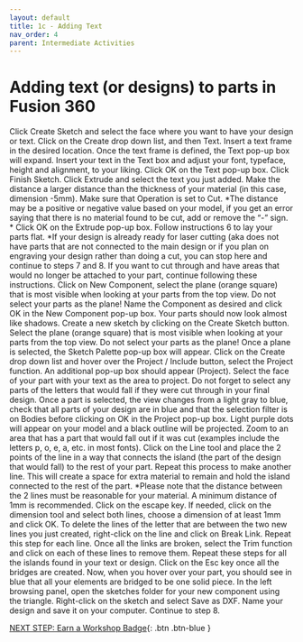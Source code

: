 ```yaml
---
layout: default
title: 1c - Adding Text
nav_order: 4
parent: Intermediate Activities
---
```

# Adding text (or designs) to parts in Fusion 360

Click Create Sketch and select the face where you want to have your design or text. 
Click on the Create drop down list, and then Text. Insert a text frame in the desired location. Once the text frame is defined, the Text pop-up box will expand. Insert your text in the Text box and adjust your font, typeface, height and alignment, to your liking. Click OK on the Text pop-up box. 
Click Finish Sketch. 
Click Extrude and select the text you just added. Make the distance a larger distance than the thickness of your material (in this case, dimension -5mm). Make sure that Operation is set to Cut. *The distance may be a positive or negative value based on your model, if you get an error saying that there is no material found to be cut, add or remove the “-” sign. * Click OK on the Extrude pop-up box. 
Follow instructions 6 to lay your parts flat. *If your design is already ready for laser cutting (aka does not have parts that are not connected to the main design or if you plan on engraving your design rather than doing a cut, you can stop here and continue to steps 7 and 8. If you want to cut through and have areas that would no longer be attached to your part, continue following these instructions. 
Click on New Component, select the plane (orange square) that is most visible when looking at your parts from the top view. Do not select your parts as the plane! Name the Component as desired and click OK in the New Component pop-up box. 
Your parts should now look almost like shadows. 
Create a new sketch by clicking on the Create Sketch button. Select the plane (orange square) that is most visible when looking at your parts from the top view. Do not select your parts as the plane!
Once a plane is selected, the Sketch Palette pop-up box will appear. Click on the Create drop down list and hover over the Project / Include button, select the Project function. An additional pop-up box should appear (Project). 
Select the face of your part with your text as the area to project. Do not forget to select any parts of the letters that would fall if they were cut through in your final design. Once a part is selected, the view changes from a light gray to blue, check that all parts of your design are in blue and that the selection filter is on Bodies before clicking on OK in the Project pop-up box. Light purple dots will appear on your model and a black outline will be projected. 
Zoom to an area that has a part that would fall out if it was cut (examples include the letters p, o, e, a, etc. in most fonts). Click on the Line tool and place the 2 points of the line in a way that connects the island (the part of the design that would fall) to the rest of your part. Repeat this process to make another line. This will create a space for extra material to remain and hold the island connected to the rest of the part. *Please note that the distance between the 2 lines must be reasonable for your material. A minimum distance of 1mm is recommended. Click on the escape key. 
If needed, click on the dimension tool and select both lines, choose a dimension of at least 1mm and click OK.
To delete the lines of the letter that are between the two new lines you just created, right-click on the line and click on Break Link. Repeat this step for each line. 
Once all the links are broken, select the Trim function and click on each of these lines to remove them. 
Repeat these steps for all the islands found in your text or design. 
Click on the Esc key once all the bridges are created. Now, when you hover over your part, you should see in blue that all your elements are bridged to be one solid piece. 
In the left browsing panel, open the sketches folder for your new component using the triangle. 
Right-click on the sketch and select Save as DXF. Name your design and save it on your computer. 
Continue to step 8. 



[NEXT STEP: Earn a Workshop Badge](informal-credentials.html){: .btn .btn-blue }
